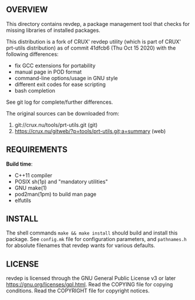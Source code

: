 OVERVIEW
--------
This directory contains revdep, a package management tool that checks
for missing libraries of installed packages.

This distribution is a fork of CRUX' revdep utility (which is part of
CRUX' prt-utils distribution) as of commit 41dfcb6 (Thu Oct 15 2020)
with the following differences:
- fix GCC extensions for portability
- manual page in POD format
- command-line options/usage in GNU style
- different exit codes for ease scripting
- bash completion

See git log for complete/further differences.

The original sources can be downloaded from:
1. git://crux.nu/tools/prt-utils.git                        (git)
2. https://crux.nu/gitweb/?p=tools/prt-utils.git;a=summary  (web)


REQUIREMENTS
------------
**Build time**:
- C++11 compiler
- POSIX sh(1p) and "mandatory utilities"
- GNU make(1)
- pod2man(1pm) to build man page
- elfutils


INSTALL
-------
The shell commands `make && make install` should build and install
this package.  See `config.mk` file for configuration parameters,
and `pathnames.h` for absolute filenames that revdep wants for
various defaults.


LICENSE
-------
revdep is licensed through the GNU General Public License v3 or later
<https://gnu.org/licenses/gpl.html>.
Read the COPYING file for copying conditions.
Read the COPYRIGHT file for copyright notices.
